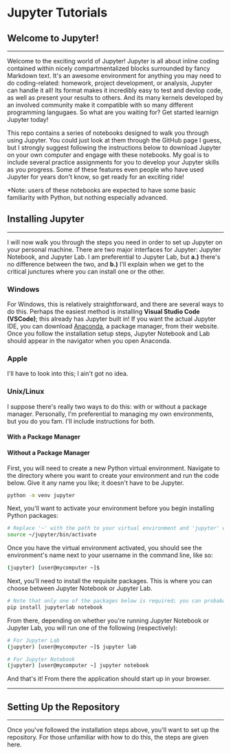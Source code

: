 # Jupyter Tutorials
## Welcome to Jupyter!
---
Welcome to the exciting world of Jupyter! Jupyter is all about inline coding contained within nicely compartmentalized blocks surrounded by fancy Markdown text. It's an awesome environment for anything you may need to do coding-related: homework, project development, or analysis, Jupyter can handle it all! Its format makes it incredibly easy to test and devlop code, as well as present your results to others. And its many kernels developed by an involved community make it compatible with so many different programming langugaes. So what are you waiting for? Get started learnign Jupyter today!

This repo contains a series of notebooks designed to walk you through using Jupyter. You could just look at them through the GitHub page I guess, but I strongly suggest following the instructions below to download Jupyter on your own computer and engage with these notebooks. My goal is to include several practice assignments for you to develop your Jupyter skills as you progress. Some of these features even people who have used Jupyter for years don't know, so get ready for an exciting ride!

*Note: users of these notebooks are expected to have some basic familiarity with Python, but nothing especially advanced.

## Installing Jupyter
---
I will now walk you through the steps you need in order to set up Jupyter on your personal machine. There are two major interfaces for Jupyter: Jupyter Notebook, and Jupyter Lab. I am preferential to Jupyter Lab, but **a.)** there's no difference between the two, and **b.)** I'll explain when we get to the critical junctures where you can install one or the other.

### Windows
For Windows, this is relatively straightforward, and there are several ways to do this. Perhaps the easiest method is installing **Visual Studio Code (VSCode)**; this already has Jupyter built in! If you want the actual Jupyter IDE, you can download [Anaconda](https://www.anaconda.com/download), a package manager, from their website. Once you follow the installation setup steps, Jupyter Notebook and Lab should appear in the navigator when you open Anaconda.

### Apple
I'll have to look into this; I ain't got no idea.

### Unix/Linux
I suppose there's really two ways to do this: with or without a package manager. Personally, I'm preferential to managing my own environments, but you do you fam. I'll include instructions for both.

#### With a Package Manager


#### Without a Package Manager
First, you will need to create a new Python virtual environment. Navigate to the directory where you want to create your environment and run the code below. Give it any name you like; it doesn't have to be Jupyter.
```bash
python -m venv jupyter
```
Next, you'll want to activate your environment before you begin installing Python packages:
```bash
# Replace '~' with the path to your virtual environment and 'jupyter' with the nane of your virtual environment
source ~/jupyter/bin/activate
```
Once you have the virtual environment activated, you should see the environment's name next to your username in the command line, like so:
```bash
(jupyter) [user@mycomputer ~]$
```
Next, you'll need to install the requisite packages. This is where you can choose between Jupyter Notebook or Jupyter Lab.
```bash
# Note that only one of the packages below is required; you can probabaly guess which is which
pip install jupyterlab notebook
```
From there, depending on whether you're running Jupyter Notebook or Jupyter Lab, you will run one of the following (respectively):
```bash
# For Jupyter Lab
(jupyter) [user@mycomputer ~]$ jupyter lab

# For Jupyter Notebook
(jupyter) [user@mycomputer ~] jupyter notebook
```
And that's it! From there the application should start up in your browser.

---

## Setting Up the Repository
---
Once you've followed the installation steps above, you'll want to set up the repository. For those unfamiliar with how to do this, the steps are given here.

